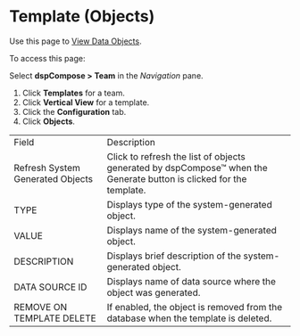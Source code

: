 # Template (Objects)

<div class="use">

Use this page to [View Data Objects](../Use_Cases/Data_Objects.htm).

</div>

To access this page:

Select <span style="font-weight: bold;">dspCompose \> Team</span> in the
*Navigation* pane.

1.  Click <span style="font-weight: bold;">Templates</span> for a team.
2.  Click <span style="font-weight: bold;">Vertical View</span> for a
    template.
3.  Click
the <span style="font-weight: bold;">Configuration</span> tab.
4.  Click <span style="font-weight: bold;">Objects</span>.

|                                  |                                                                                                                     |
| -------------------------------- | ------------------------------------------------------------------------------------------------------------------- |
| Field                            | Description                                                                                                         |
| Refresh System Generated Objects | Click to refresh the list of objects generated by dspCompose™ when the Generate button is clicked for the template. |
| TYPE                             | Displays type of the system-generated object.                                                                       |
| VALUE                            | Displays name of the system-generated object.                                                                       |
| DESCRIPTION                      | Displays brief description of the system-generated object.                                                          |
| DATA SOURCE ID                   | Displays name of data source where the object was generated.                                                        |
| REMOVE ON TEMPLATE DELETE        | If enabled, the object is removed from the database when the template is deleted.                                   |
